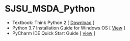 # SJSU_MSDA_Python
* Textbook: Think Python 2 [ [Download](http://greenteapress.com/thinkpython2/thinkpython2.pdf) ]
* Python 3.7 Installation Guide for Windows OS [ [View](https://www.ics.uci.edu/~pattis/common/handouts/pythoneclipsejava/python.html) ]
* PyCharm IDE Quick Start Guide [ [view](https://www.jetbrains.com/help/pycharm/quick-start-guide.html) ]
